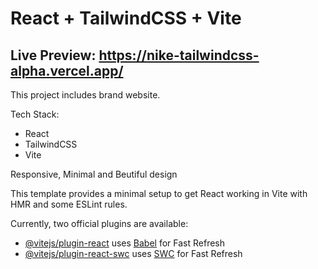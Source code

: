 # React + TailwindCSS + Vite

## Live Preview: https://nike-tailwindcss-alpha.vercel.app/

This project includes brand website.

Tech Stack:
- React
- TailwindCSS
- Vite

Responsive, Minimal and Beutiful design 

This template provides a minimal setup to get React working in Vite with HMR and some ESLint rules.

Currently, two official plugins are available:

- [@vitejs/plugin-react](https://github.com/vitejs/vite-plugin-react/blob/main/packages/plugin-react/README.md) uses [Babel](https://babeljs.io/) for Fast Refresh
- [@vitejs/plugin-react-swc](https://github.com/vitejs/vite-plugin-react-swc) uses [SWC](https://swc.rs/) for Fast Refresh

